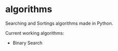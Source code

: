 # algorithms
Searching and Sortings algorithms made in Python.

Current working algorithms:
- Binary Search
